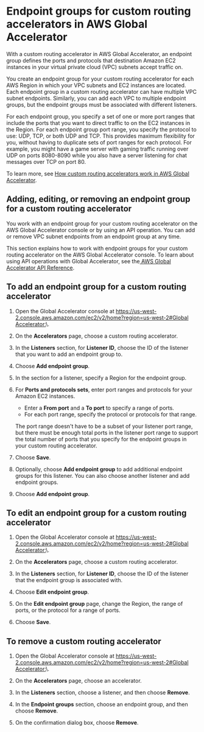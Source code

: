# Endpoint groups for custom routing accelerators in AWS Global Accelerator<a name="about-custom-routing-endpoint-groups"></a>

With a custom routing accelerator in AWS Global Accelerator, an endpoint group defines the ports and protocols that destination Amazon EC2 instances in your virtual private cloud \(VPC\) subnets accept traffic on\.

You create an endpoint group for your custom routing accelerator for each AWS Region in which your VPC subnets and EC2 instances are located\. Each endpoint group in a custom routing accelerator can have multiple VPC subnet endpoints\. Similarly, you can add each VPC to multiple endpoint groups, but the endpoint groups must be associated with different listeners\.

For each endpoint group, you specify a set of one or more port ranges that include the ports that you want to direct traffic to on the EC2 instances in the Region\. For each endpoint group port range, you specify the protocol to use: UDP, TCP, or both UDP and TCP\. This provides maximum flexibility for you, without having to duplicate sets of port ranges for each protocol\. For example, you might have a game server with gaming traffic running over UDP on ports 8080\-8090 while you also have a server listening for chat messages over TCP on port 80\.

To learn more, see [How custom routing accelerators work in AWS Global Accelerator](about-custom-routing-how-it-works.md)\.

## Adding, editing, or removing an endpoint group for a custom routing accelerator<a name="about-custom-routing-endpoint-groups.create-endpoint-group"></a>

You work with an endpoint group for your custom routing accelerator on the AWS Global Accelerator console or by using an API operation\. You can add or remove VPC subnet endpoints from an endpoint group at any time\.

This section explains how to work with endpoint groups for your custom routing accelerator on the AWS Global Accelerator console\. To learn about using API operations with Global Accelerator, see the[ AWS Global Accelerator API Reference](https://docs.aws.amazon.com/global-accelerator/latest/api/Welcome.html)\.

## To add an endpoint group for a custom routing accelerator

1. Open the Global Accelerator console at [ https://us\-west\-2\.console\.aws\.amazon\.com/ec2/v2/home?region=us\-west\-2\#Global Accelerator:](https://us-west-2.console.aws.amazon.com/ec2/v2/home?region=us-west-2#GlobalAccelerator:)\. 

1. On the **Accelerators** page, choose a custom routing accelerator\.

1. In the **Listeners** section, for **Listener ID**, choose the ID of the listener that you want to add an endpoint group to\.

1. Choose **Add endpoint group**\.

1. In the section for a listener, specify a Region for the endpoint group\.

1. For **Ports and protocols sets**, enter port ranges and protocols for your Amazon EC2 instances\.
   + Enter a **From port** and a **To port** to specify a range of ports\.
   + For each port range, specify the protocol or protocols for that range\.

   The port range doesn't have to be a subset of your listener port range, but there must be enough total ports in the listener port range to support the total number of ports that you specify for the endpoint groups in your custom routing accelerator\.

1. Choose **Save**\.

1. Optionally, choose **Add endpoint group** to add additional endpoint groups for this listener\. You can also choose another listener and add endpoint groups\.

1. Choose **Add endpoint group**\.

## To edit an endpoint group for a custom routing accelerator

1. Open the Global Accelerator console at [ https://us\-west\-2\.console\.aws\.amazon\.com/ec2/v2/home?region=us\-west\-2\#Global Accelerator:](https://us-west-2.console.aws.amazon.com/ec2/v2/home?region=us-west-2#GlobalAccelerator:)\. 

1. On the **Accelerators** page, choose a custom routing accelerator\.

1. In the **Listeners** section, for **Listener ID**, choose the ID of the listener that the endpoint group is associated with\.

1. Choose **Edit endpoint group**\.

1. On the **Edit endpoint group** page, change the Region, the range of ports, or the protocol for a range of ports\.

1. Choose **Save**\.

## To remove a custom routing accelerator

1. Open the Global Accelerator console at [ https://us\-west\-2\.console\.aws\.amazon\.com/ec2/v2/home?region=us\-west\-2\#Global Accelerator:](https://us-west-2.console.aws.amazon.com/ec2/v2/home?region=us-west-2#GlobalAccelerator:)\. 

1. On the **Accelerators** page, choose an accelerator\.

1. In the **Listeners** section, choose a listener, and then choose **Remove**\.

1. In the **Endpoint groups** section, choose an endpoint group, and then choose **Remove**\.

1. On the confirmation dialog box, choose **Remove**\.